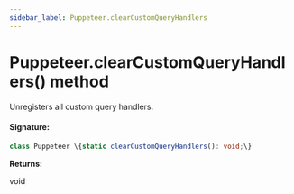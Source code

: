```yaml
---
sidebar_label: Puppeteer.clearCustomQueryHandlers
---
```


# Puppeteer.clearCustomQueryHandlers() method

Unregisters all custom query handlers.

#### Signature:

```typescript
class Puppeteer \{static clearCustomQueryHandlers(): void;\}
```

**Returns:**

void
